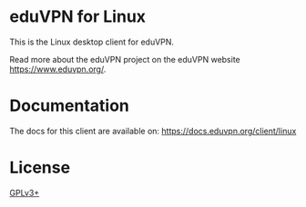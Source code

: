 # eduVPN for Linux

This is the Linux desktop client for eduVPN.

Read more about the eduVPN project on the eduVPN website https://www.eduvpn.org/.

# Documentation

The docs for this client are available on:
https://docs.eduvpn.org/client/linux

# License

[GPLv3+](./LICENSE)
